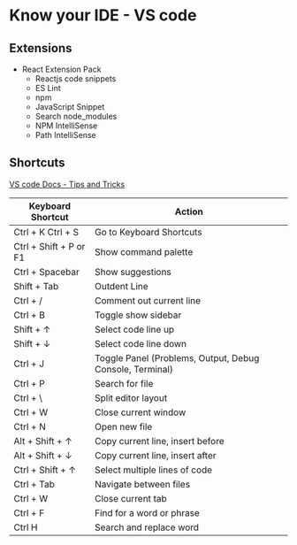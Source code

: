 # Know your IDE - VS code

## Extensions

* React Extension Pack
  * Reactjs code snippets
  * ES Lint
  * npm
  * JavaScript Snippet
  * Search node_modules
  * NPM IntelliSense
  * Path IntelliSense

## Shortcuts

[VS code Docs - Tips and Tricks](https://code.visualstudio.com/docs/getstarted/tips-and-tricks)

| Keyboard Shortcut  |   Action|
|--------------------|---------|
|Ctrl + K Ctrl + S | Go to Keyboard Shortcuts|
|Ctrl + Shift + P or F1 | Show command palette|
|Ctrl  + Spacebar | Show suggestions|
|Shift + Tab | Outdent Line|
|Ctrl + / | Comment out current line|
|Ctrl + B | Toggle show sidebar|
|Shift + ↑ | Select code line up|
|Shift + ↓ | Select code line down|
|Ctrl + J | Toggle Panel (Problems, Output, Debug Console, Terminal)|
|Ctrl + P | Search for file|
|Ctrl + \ | Split editor layout|
|Ctrl + W | Close current window|
|Ctrl + N | Open new file|
|Alt + Shift + ↑ | Copy current line, insert before|
|Alt + Shift + ↓ | Copy current line, insert after|
|Ctrl + Shift + ↑ | Select multiple lines of code|
|Ctrl + Tab | Navigate between files|
|Ctrl + W | Close current tab|
|Ctrl + F | Find for a word or phrase|
|Ctrl H | Search and replace word|
